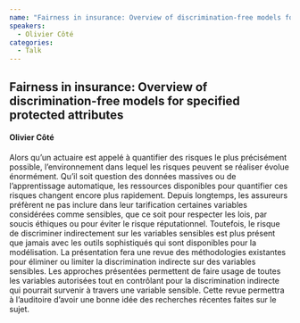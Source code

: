 ```yaml
---
name: "Fairness in insurance: Overview of discrimination-free models for specified protected attributes"
speakers:
  - Olivier Côté
categories:
  - Talk
---
```


## Fairness in insurance: Overview of discrimination-free models for specified protected attributes

#### Olivier Côté


Alors qu’un actuaire est appelé à quantifier des risques le plus précisément possible, l’environnement dans lequel les risques peuvent se réaliser évolue énormément.  Qu’il soit question des données massives ou de l’apprentissage automatique, les ressources disponibles pour quantifier ces risques changent encore plus rapidement. Depuis longtemps, les assureurs préfèrent ne pas inclure dans leur tarification certaines variables considérées comme sensibles, que ce soit pour respecter les lois, par soucis éthiques ou pour éviter le risque réputationnel. Toutefois, le risque de discriminer indirectement sur les variables sensibles est plus présent que jamais avec les outils sophistiqués qui sont disponibles pour la modélisation.  La présentation fera une revue des méthodologies existantes pour éliminer ou limiter la discrimination indirecte sur des variables sensibles. Les approches présentées permettent de faire usage de toutes les variables autorisées tout en contrôlant pour la discrimination indirecte qui pourrait survenir à travers une variable sensible. Cette revue permettra à l’auditoire d’avoir une bonne idée des recherches récentes faites sur le sujet.